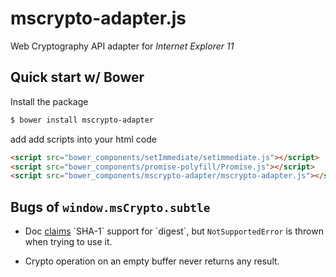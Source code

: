 mscrypto-adapter.js
===================

Web Cryptography API adapter for *Internet Explorer 11*

Quick start w/ Bower
--------------------

Install the package

```sh
$ bower install mscrypto-adapter
```

add add scripts into your html code

```html
<script src="bower_components/setImmediate/setimmediate.js"></script>
<script src="bower_components/promise-polyfill/Promise.js"></script>
<script src="bower_components/mscrypto-adapter/mscrypto-adapter.js"></script>
```

Bugs of `window.msCrypto.subtle`
-------------------------------

 * Doc [claims](https://msdn.microsoft.com/en-us/library/dn302338(v=vs.85).aspx) `SHA-1` support for `digest`, but `NotSupportedError` is thrown when trying to use it.

 * Crypto operation on an empty buffer never returns any result.
